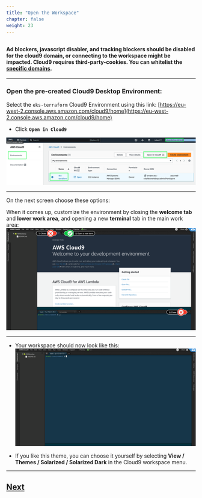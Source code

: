 ```yaml
---
title: "Open the Workspace"
chapter: false
weight: 23
---
```

##


#### Ad blockers, javascript disabler, and tracking blockers should be disabled for the cloud9 domain, or connecting to the workspace might be impacted. Cloud9 requires third-party-cookies. You can whitelist the [specific domains]( https://docs.aws.amazon.com/cloud9/latest/user-guide/troubleshooting.html#troubleshooting-env-loading).

----

### Open the pre-created Cloud9 Desktop Environment:

Select the `eks-terraform` Cloud9 Environment using this link: [https://eu-west-2.console.aws.amazon.com/cloud9/home](https://eu-west-2.console.aws.amazon.com/cloud9/home)


- Click **`Open in Cloud9`**

![c9after](../../static/images/role9.png)

-----

On the next screen choose these options:


When it comes up, customize the environment by closing the **welcome tab**
and **lower work area**, and opening a new **terminal** tab in the main work area:
![c9before](../../static/images/c9before.png)

----

- Your workspace should now look like this:
![c9after](../../static/images/c9after.png)

- If you like this theme, you can choose it yourself by selecting **View / Themes / Solarized / Solarized Dark**
in the Cloud9 workspace menu.

----

## [Next](../k8stools.md)
